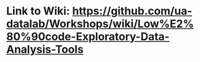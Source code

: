 # Link to Wiki: https://github.com/ua-datalab/Workshops/wiki/Low%E2%80%90code-Exploratory-Data-Analysis-Tools
